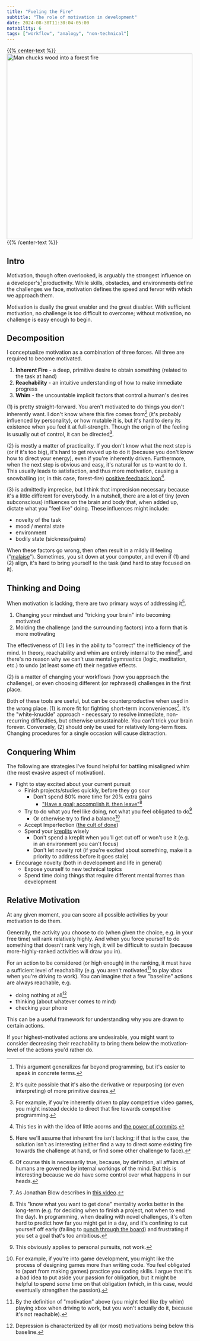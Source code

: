 ```yaml
---
title: "Fueling the Fire"
subtitle: "The role of motivation in development"
date: 2024-08-30T11:30:04-05:00
notability: 6
tags: ["workflow", "analogy", "non-technical"]
---
```


{{% center-text %}}
<img src="/images/feeding-the-fire/feed-the-fire.jpg" alt="Man chucks wood into a forest fire" height="500px"/>
{{% /center-text %}}

## Intro

Motivation, though often overlooked, is arguably the strongest influence on a developer's[^dev] productivity.
While skills, obstacles, and environments define the challenges we face, motivation defines the speed and fervor with which we approach them.

[^dev]: This argument generalizes far beyond programming, but it's easier to speak in concrete terms.

Motivation is dually the great enabler and the great disabler.
With sufficient motivation, no challenge is too difficult to overcome; without motivation, no challenge is easy enough to begin.

## Decomposition

I conceptualize motivation as a combination of three forces.
All three are required to become motivated.

1. **Inherent Fire** - a deep, primitive desire to obtain something (related to the task at hand)
2. **Reachability** - an intuitive understanding of how to make immediate progress
3. **Whim** - the uncountable implicit factors that control a human's desires

(1) is pretty straight-forward.
You aren't motivated to do things you don't inherently want.
I don't know where this fire comes from[^fire-comes-from] (it's probably influenced by personality), or how mutable it is, but it's hard to deny its existence when you feel it at full-strength.
Though the origin of the feeling is usually out of control, it can be directed[^direct].

[^fire-comes-from]: It's quite possible that it's also the derivative or repurposing (or even interpreting) of more primitive desires.

[^direct]: For example, if you're inherently driven to play competitive video games, you might instead decide to direct that fire towards competitive programming.

(2) is mostly a matter of practicality.
If you don't know what the next step is (or if it's too big), it's hard to get revved up to do it (because you don't know how to direct your energy), even if you're inherently driven.
Furthermore, when the next step is obvious and easy, it's natural for us to want to do it.
This usually leads to satisfaction, and thus more motivation, causing a snowballing (or, in this case, forest-fire) [positive feedback loop](https://en.wikipedia.org/wiki/Positive_feedback)[^acorns].

[^acorns]: This ties in with the idea of little acorns and [the power of commits](/blog/the-power-of-the-commit).

(3) is admittedly imprecise, but I think that imprecision necessary because it's a little different for everybody.
In a nutshell, there are a lot of tiny (even subconscious) influences on the brain and body that, when added up, dictate what you "feel like" doing.
These influences might include:

- novelty of the task
- mood / mental state
- environment
- bodily state (sickness/pains)

When these factors go wrong, then often result in a mildly ill feeling ("[malaise](https://en.wikipedia.org/wiki/Malaise)").
Sometimes, you sit down at your computer, and even if (1) and (2) align, it's hard to bring yourself to the task (and hard to stay focused on it).

## Thinking and Doing

When motivation is lacking, there are two primary ways of addressing it[^asm].

[^asm]: Here we'll assume that inherent fire isn't lacking; if that is the case, the solution isn't as interesting (either find a way to direct some existing fire towards the challenge at hand, or find some other challenge to face).

1. Changing your mindset and "tricking your brain" into becoming motivated
2. Molding the challenge (and the surrounding factors) into a form that is more motivating

The effectiveness of (1) lies in the ability to "correct" the inefficiency of the mind.
In theory, reachability and whim are entirely internal to the mind[^straw], and there's no reason why we can't use mental gymnastics (logic, meditation, etc.) to undo (at least some of) their negative effects.

[^straw]: Of course this is necessarily true, because, by definition, all affairs of humans are governed by internal workings of the mind.
But this is interesting because we *do* have some control over what happens in our heads.

(2) is a matter of changing your workflows (how you approach the challenge), or even choosing different (or rephrased) challenges in the first place.

Both of these tools are useful, but can be counterproductive when used in the wrong place.
(1) is more fit for fighting short-term inconveniences[^jb].
It's the "white-knuckle" approach - necessary to resolve immediate, non-recurring difficulties, but otherwise unsustainable.
You can't trick your brain forever.
Conversely, (2) should only be used for relatively long-term fixes.
Changing procedures for a single occasion will cause distraction.

[^jb]: As Jonathan Blow describes in [this video](https://www.youtube.com/watch?v=i7kh8pNRWOo).

## Conquering Whim

The following are strategies I've found helpful for battling misaligned whim (the most evasive aspect of motivation).

- Fight to stay excited about your current pursuit
    - Finish projects/studies quickly, before they go sour
        - Don't spend 80% more time for 20% extra gains
            - ["Have a goal; accomplish it, then leave"](https://youtu.be/NtCmZ8uA5DY?si=w665ZPNbQN8U3m9Y&t=1134)[^nuance]
    - Try to do what you feel like doing, not what you feel obligated to do[^personal]
        - Or otherwise try to find a balance[^vg-eg]
    - Accept Imperfection ([the cult of done](https://www.youtube.com/watch?v=bJQj1uKtnus))
    - Spend your [kreplits](https://www.urbandictionary.com/define.php?term=Kreplit) wisely
        - Don't spend a kreplit when you'll get cut off or won't use it (e.g. in an environment you can't focus)
        - Don't let novelty rot (if you're excited about something, make it a priority to address before it goes stale)
- Encourage novelty (both in development and life in general)
    - Expose yourself to new technical topics
    - Spend time doing things that require different mental frames than development

[^nuance]: This "know what you want to get done" mentality works better in the long-term (e.g. for deciding when to finish a project, not when to end the day).
In programming, when dealing with novel challenges, it's often hard to predict how far you might get in a day, and it's confining to cut yourself off early (failing to [punch through the board](/blog/punching-through-the-board)) and frustrating if you set a goal that's too ambitious.

[^personal]: This obviously applies to personal pursuits, not work.

[^vg-eg]: For example, if you're into game development, you might like the process of designing games more than writing code.
You feel obligated to (apart from making games) practice you coding skills.
I argue that it's a bad idea to put aside your passion for obligation, but it might be helpful to spend *some* time on that obligation (which, in this case, would eventually strengthen the passion).

## Relative Motivation

At any given moment, you can score all possible activities by your motivation to do them.

Generally, the activity you choose to do (when given the choice, e.g. in your free time) will rank relatively highly.
And when you force yourself to do something that doesn't rank very high, it will be difficult to sustain (because more-highly-ranked activities will draw you in).

For an action to be considered (or high enough) in the ranking, it must have a sufficient level of reachability (e.g. you aren't motivated[^def] to play xbox when you're driving to work).
You can imagine that a few "baseline" actions are always reachable, e.g.

[^def]: By the definition of "motivation" above (you might feel like (by whim) playing xbox when driving to work, but you won't actually do it, because it's not reachable).

- doing nothing at all[^depression]
- thinking (about whatever comes to mind)
- checking your phone

[^depression]: Depression is characterized by all (or most) motivations being below this baseline.

This can be a useful framework for understanding why you are drawn to certain actions.

If your highest-motivated actions are undesirable, you might want to consider decreasing their reachability to bring them below the motivation-level of the actions you'd rather do.

